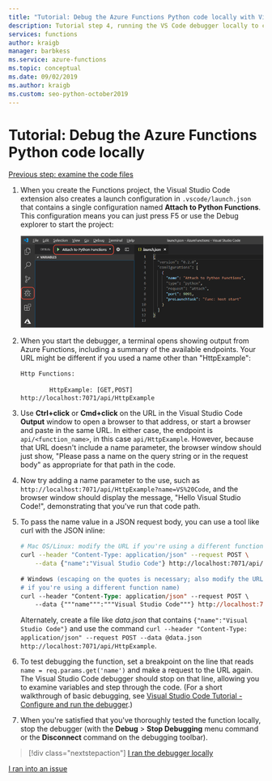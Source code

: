 ```yaml
---
title: "Tutorial: Debug the Azure Functions Python code locally with Visual Studio Code"
description: Tutorial step 4, running the VS Code debugger locally to check your Python code.
services: functions
author: kraigb
manager: barbkess
ms.service: azure-functions
ms.topic: conceptual
ms.date: 09/02/2019
ms.author: kraigb
ms.custom: seo-python-october2019
---
```


# Tutorial: Debug the Azure Functions Python code locally

[Previous step: examine the code files](tutorial-vs-code-serverless-python-03.md)

1. When you create the Functions project, the Visual Studio Code extension also creates a launch configuration in `.vscode/launch.json` that contains a single configuration named **Attach to Python Functions**. This configuration means you can just press F5 or use the Debug explorer to start the project:

    ![Debug explorer showing the Functions launch configuration](media/tutorial-vs-code-serverless-python/launch-configuration.png)

1. When you start the debugger, a terminal opens showing output from Azure Functions, including a summary of the available endpoints. Your URL might be different if you used a name other than "HttpExample":

    ```output
    Http Functions:

            HttpExample: [GET,POST] http://localhost:7071/api/HttpExample
    ```

1. Use **Ctrl+click** or **Cmd+click** on the URL in the Visual Studio Code **Output** window to open a browser to that address, or start a browser and paste in the same URL. In either case, the endpoint is `api/<function_name>`, in this case `api/HttpExample`. However, because that URL doesn't include a name parameter, the browser window should just show, "Please pass a name on the query string or in the request body" as appropriate for that path in the code.

1. Now try adding a name parameter to the use, such as `http://localhost:7071/api/HttpExample?name=VS%20Code`, and the browser window should display the message, "Hello Visual Studio Code!", demonstrating that you've run that code path.

1. To pass the name value in a JSON request body, you can use a tool like curl with the JSON inline:

    ```bash
    # Mac OS/Linux: modify the URL if you're using a different function name
    curl --header "Content-Type: application/json" --request POST \
        --data {"name":"Visual Studio Code"} http://localhost:7071/api/HttpExample
    ```

    ```ps
    # Windows (escaping on the quotes is necessary; also modify the URL
    # if you're using a different function name)
    curl --header "Content-Type: application/json" --request POST \
        --data {"""name""":"""Visual Studio Code"""} http://localhost:7071/api/HttpExample
    ```

    Alternately, create a file like *data.json* that contains `{"name":"Visual Studio Code"}` and use the command `curl --header "Content-Type: application/json" --request POST --data @data.json http://localhost:7071/api/HttpExample`.

1. To test debugging the function, set a breakpoint on the line that reads `name = req.params.get('name')` and make a request to the URL again. The Visual Studio Code debugger should stop on that line, allowing you to examine variables and step through the code. (For a short walkthrough of basic debugging, see [Visual Studio Code Tutorial - Configure and run the debugger](https://code.visualstudio.com/docs/python/python-tutorial#configure-and-run-the-debugger).)

1. When you're satisfied that you've thoroughly tested the function locally, stop the debugger (with the **Debug** > **Stop Debugging** menu command or the **Disconnect** command on the debugging toolbar).

> [!div class="nextstepaction"]
> [I ran the debugger locally](tutorial-vs-code-serverless-python-05.md)

[I ran into an issue](https://www.research.net/r/PWZWZ52?tutorial=vscode-functions-python&step=04-test-debug)
